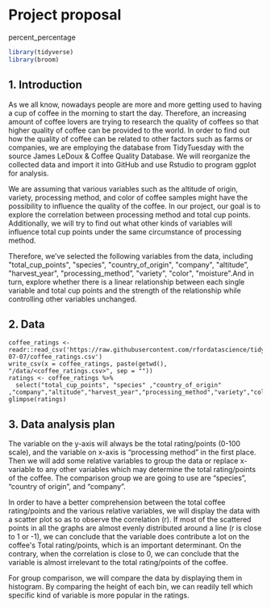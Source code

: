 Project proposal
================
percent_percentage

``` r
library(tidyverse)
library(broom)
```

## 1\. Introduction
As we all know, nowadays people are more and more getting used to having a cup of coffee in the morning to start the day. Therefore, an increasing amount of coffee lovers are trying to research the quality of coffees so that higher quality of coffee can be provided to the world. In order to find out how the quality of coffee can be related to other factors such as farms or companies, we are employing the database from TidyTuesday with the source James LeDoux & Coffee Quality Database. We will reorganize the collected data and import it into GitHub and use Rstudio to program ggplot for analysis.

We are assuming that various variables such as the altitude of origin, variety, processing method, and color of coffee samples might have the possibility to influence the quality of the coffee. In our project, our goal is to explore the correlation between processing method and total cup points. Additionally, we will try to find out what other kinds of variables will influence total cup points under the same circumstance of processing method.

Therefore, we’ve selected the following variables from the data, including "total_cup_points", "species", "country_of_origin", "company", "altitude”, "harvest_year", "processing_method”, "variety", "color", "moisture".And in turn, explore whether there is a linear relationship between each single variable and total cup points and the strength of the relationship while controlling other variables unchanged.
## 2\. Data
```{r}
coffee_ratings <- readr::read_csv('https://raw.githubusercontent.com/rfordatascience/tidytuesday/master/data/2020/2020-07-07/coffee_ratings.csv')
write_csv(x = coffee_ratings, paste(getwd(), "/data/<coffee_ratings.csv>", sep = ""))
ratings <- coffee_ratings %>%
  select("total_cup_points", "species" ,"country_of_origin" ,"company","altitude","harvest_year","processing_method","variety","color","moisture")
glimpse(ratings)
```
## 3\. Data analysis plan
The variable on the y-axis will always be the total rating/points (0-100 scale), and the variable on x-axis is “processing method” in the first place. Then we will add some relative variables to group the data or  replace x-variable to any other variables which may determine the total rating/points of the coffee. The comparison group we are going to use are “species”, “country of origin”, and “company”. 

In order to have a better comprehension between the total coffee rating/points and the various relative variables, we will display the data with a scatter plot so as to observe the correlation (r). If most of the scattered points in all the graphs are almost evenly distributed around a line (r is close to 1 or -1), we can conclude that the variable does contribute a lot on the coffee's Total rating/points, which is an important determinant. On the contrary, when the correlation is close to 0, we can conclude that the variable is almost irrelevant to the total rating/points of the coffee. 

For group comparison, we will compare the data by displaying them in histogram. By comparing the height of each bin, we can readily tell which specific kind of variable is more popular in the ratings.



